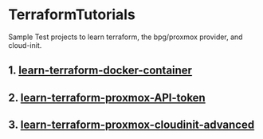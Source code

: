 # TerraformTutorials
Sample Test projects to learn terraform, the bpg/proxmox provider, and cloud-init.

## 1. [learn-terraform-docker-container](learn-terraform-docker-container/readme.md)
## 2. [learn-terraform-proxmox-API-token](learn-terraform-proxmox-API-token/readme.md)
## 3. [learn-terraform-proxmox-cloudinit-advanced](./learn-terraform-proxmox-cloudinit-advanced/readme.md)
